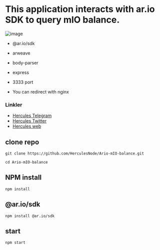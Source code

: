 # This application interacts with ar.io SDK to query mIO balance.

![image](https://github.com/HerculesNode/Ario-mIO-balance/assets/101635385/63de4c00-8501-425c-b61a-338ddfcf4d65)


- @ar.io/sdk
- arweave
- body-parser
- express

- 3333 port
- You can redirect with nginx


### Linkler
 * [Hercules Telegram](https://t.me/HerculesNode)
 * [Hercules Twitter](https://twitter.com/Herculesnode)
 * [Hercules web](https://herculesnode.xyz)

## clone repo

```shell
git clone https://github.com/HerculesNode/Ario-mIO-balance.git
```

```shell
cd Ario-mIO-balance
```

## NPM install

```shell
npm install
```

## @ar.io/sdk 

```shell
npm install @ar.io/sdk
```

## start

```shell
npm start
```
